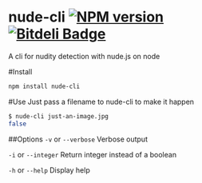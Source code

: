 nude-cli [![NPM version](https://badge.fury.io/js/nude-cli.png)](http://badge.fury.io/js/nude-cli) [![Bitdeli Badge](https://d2weczhvl823v0.cloudfront.net/victorhaggqvist/node-nude-cli/trend.png)](https://bitdeli.com/free "Bitdeli Badge")
========
A cli for nudity detection with nude.js on node

#Install
```sh
npm install nude-cli
```

#Use
Just pass a filename to nude-cli to make it happen
```sh
$ nude-cli just-an-image.jpg
false
```

##Options
`-v` or `--verbose` Verbose output

`-i` or `--integer` Return integer instead of a boolean

`-h` or `--help` Display help
